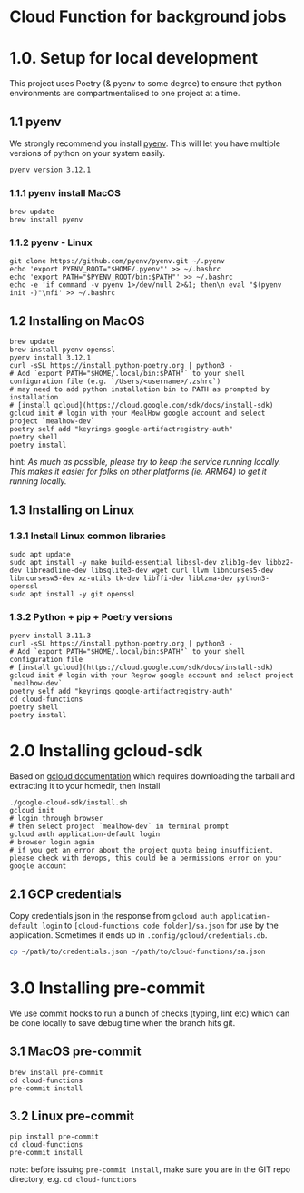 # Cloud Function for background jobs

# 1.0. Setup for local development

This project uses Poetry (& pyenv to some degree) to ensure that python environments are compartmentalised to one project at a time.

## 1.1 pyenv

We strongly recommend you install [pyenv](https://github.com/pyenv/pyenv). This will let you have multiple versions of python on your system easily.

```bash
pyenv version 3.12.1
```

### 1.1.1 pyenv install MacOS

```
brew update
brew install pyenv
```

### 1.1.2 pyenv - Linux

```
git clone https://github.com/pyenv/pyenv.git ~/.pyenv
echo 'export PYENV_ROOT="$HOME/.pyenv"' >> ~/.bashrc
echo 'export PATH="$PYENV_ROOT/bin:$PATH"' >> ~/.bashrc
echo -e 'if command -v pyenv 1>/dev/null 2>&1; then\n eval "$(pyenv init -)"\nfi' >> ~/.bashrc
```

## 1.2 Installing on MacOS

```shell
brew update
brew install pyenv openssl
pyenv install 3.12.1
curl -sSL https://install.python-poetry.org | python3 -
# Add `export PATH="$HOME/.local/bin:$PATH"` to your shell configuration file (e.g. `/Users/<username>/.zshrc`)
# may need to add python installation bin to PATH as prompted by installation
# [install gcloud](https://cloud.google.com/sdk/docs/install-sdk)
gcloud init # login with your MealHow google account and select project `mealhow-dev`
poetry self add "keyrings.google-artifactregistry-auth"
poetry shell
poetry install
```

hint: _As much as possible, please try to keep the service running locally. This makes it easier for folks on other platforms (ie. ARM64) to get it running locally._

## 1.3 Installing on Linux

### 1.3.1 Install Linux common libraries

```
sudo apt update
sudo apt install -y make build-essential libssl-dev zlib1g-dev libbz2-dev libreadline-dev libsqlite3-dev wget curl llvm libncurses5-dev libncursesw5-dev xz-utils tk-dev libffi-dev liblzma-dev python3-openssl
sudo apt install -y git openssl
```

### 1.3.2 Python + pip + Poetry versions

```
pyenv install 3.11.3
curl -sSL https://install.python-poetry.org | python3 -
# Add `export PATH="$HOME/.local/bin:$PATH"` to your shell configuration file
# [install gcloud](https://cloud.google.com/sdk/docs/install-sdk)
gcloud init # login with your Regrow google account and select project `mealhow-dev`
poetry self add "keyrings.google-artifactregistry-auth"
cd cloud-functions
poetry shell
poetry install
```

# 2.0 Installing gcloud-sdk

Based on [gcloud documentation](https://cloud.google.com/sdk/docs/install-sdk) which requires downloading the tarball and extracting it to your homedir, then install

```
./google-cloud-sdk/install.sh
gcloud init
# login through browser
# then select project `mealhow-dev` in terminal prompt
gcloud auth application-default login
# browser login again
# if you get an error about the project quota being insufficient, please check with devops, this could be a permissions error on your google account
```

## 2.1 GCP credentials

Copy credentials json in the response from `gcloud auth application-default login` to `[cloud-functions code folder]/sa.json` for use by the application.
Sometimes it ends up in `.config/gcloud/credentials.db`.

```bash
cp ~/path/to/credentials.json ~/path/to/cloud-functions/sa.json
```

# 3.0 Installing pre-commit

We use commit hooks to run a bunch of checks (typing, lint etc) which can be done locally to save debug time when the branch hits git.

## 3.1 MacOS pre-commit

```
brew install pre-commit
cd cloud-functions
pre-commit install
```

## 3.2 Linux pre-commit

```
pip install pre-commit
cd cloud-functions
pre-commit install
```

note: before issuing `pre-commit install`, make sure you are in the GIT repo directory, e.g. `cd cloud-functions`
